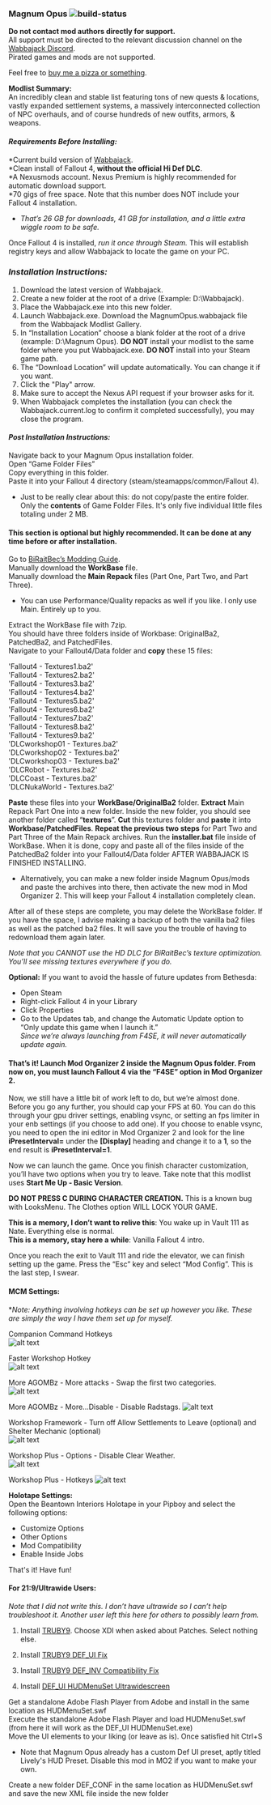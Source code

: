 ### Magnum Opus ![build-status](https://img.shields.io/endpoint?label=%20&url=https%3A%2F%2Fbuild.wabbajack.org%2Flists%2Fstatus%2Fmagnum_opus%2Fbadge.json)
**Do not contact mod authors directly for support.**  
All support must be directed to the relevant discussion channel on the [Wabbajack Discord](https://discord.gg/wabbajack).  
Pirated games and mods are not supported.  

Feel free to [buy me a pizza or something](https://www.patreon.com/nicholasjae).

**Modlist Summary:**  
An incredibly clean and stable list featuring tons of new quests & locations, vastly expanded settlement systems, a massively interconnected collection of NPC overhauls, and of course hundreds of new outfits, armors, & weapons.

#### **_Requirements Before Installing:_**

  *Current build version of [Wabbajack](https://www.wabbajack.org/#/).  
  *Clean install of Fallout 4, **without the official Hi Def DLC**.  
  *A Nexusmods account. Nexus Premium is highly recommended for automatic download support.  
  *70 gigs of free space. Note that this number does NOT include your Fallout 4 installation.  
  *  *That’s 26 GB for downloads, 41 GB for installation, and a little extra wiggle room to be safe.*  
  
  Once Fallout 4 is installed, *run it once through Steam.* This will establish registry keys and allow Wabbajack to locate the game on your PC. 

### **_Installation Instructions:_**

1. Download the latest version of Wabbajack.
2. Create a new folder at the root of a drive (Example: D:\Wabbajack).
3. Place the Wabbajack.exe into this new folder.
4. Launch Wabbajack.exe. Download the MagnumOpus.wabbajack file from the Wabbajack Modlist Gallery.
5. In “Installation Location” choose a blank folder at the root of a drive (example: D:\Magnum Opus). **DO NOT** install your modlist to the same folder where you put Wabbajack.exe.  **DO NOT** install into your Steam game path.
6. The “Download Location” will update automatically. You can change it if you want.
7. Click the "Play" arrow.
8. Make sure to accept the Nexus API request if your browser asks for it.
9. When Wabbajack completes the installation (you can check the Wabbajack.current.log to confirm it completed successfully), you may close the program.

#### **_Post Installation Instructions:_**

Navigate back to your Magnum Opus installation folder.  
Open “Game Folder Files”  
Copy everything in this folder.  
Paste it into your Fallout 4 directory (steam/steamapps/common/Fallout 4).  
  *  Just to be really clear about this: do not copy/paste the entire folder. Only the **contents** of Game Folder Files. It's only five individual little files totaling under 2 MB.

#### This section is **optional but highly recommended**. It can be done at any time before or after installation.

Go to [BiRaitBec’s Modding Guide](https://www.nexusmods.com/fallout4/mods/23556?tab=description).  
Manually download the **WorkBase** file.  
Manually download the **Main Repack** files (Part One, Part Two, and Part Three).  
  *  You can use Performance/Quality repacks as well if you like. I only use Main. Entirely up to you.  
  
Extract the WorkBase file with 7zip.  
You should have three folders inside of Workbase: OriginalBa2, PatchedBa2, and PatchedFiles.  
Navigate to your Fallout4/Data folder and **copy** these 15 files:  

'Fallout4 - Textures1.ba2'  
'Fallout4 - Textures2.ba2'  
'Fallout4 - Textures3.ba2'  
'Fallout4 - Textures4.ba2'  
'Fallout4 - Textures5.ba2'  
'Fallout4 - Textures6.ba2'  
'Fallout4 - Textures7.ba2'  
'Fallout4 - Textures8.ba2'  
'Fallout4 - Textures9.ba2'  
'DLCworkshop01 - Textures.ba2'  
'DLCworkshop02 - Textures.ba2'  
'DLCworkshop03 - Textures.ba2'  
'DLCRobot - Textures.ba2'  
'DLCCoast - Textures.ba2'  
'DLCNukaWorld - Textures.ba2'  

**Paste** these files into your **WorkBase/OriginalBa2** folder.
**Extract** Main Repack Part One into a new folder.
Inside the new folder, you should see another folder called “**textures**”. **Cut** this textures folder and **paste** it into **Workbase/PatchedFiles**.
**Repeat the previous two steps** for Part Two and Part Three of the Main Repack archives.
Run the **installer.bat** file inside of WorkBase.
When it is done, copy and paste all of the files inside of the PatchedBa2 folder into your Fallout4/Data folder AFTER WABBAJACK IS FINISHED INSTALLING.
  *  Alternatively, you can make a new folder inside Magnum Opus/mods and paste the archives into there, then activate the new mod in Mod Organizer 2. This will keep your Fallout 4 installation completely clean.  
  
After all of these steps are complete, you may delete the WorkBase folder. If you have the space, I advise making a backup of both the vanilla ba2 files as well as the patched ba2 files. It will save you the trouble of having to redownload them again later.

*Note that you CANNOT use the HD DLC for BiRaitBec’s texture optimization. You’ll see missing textures everywhere if you do.*

**Optional:** If you want to avoid the hassle of future updates from Bethesda:
  *  Open Steam  
  *  Right-click Fallout 4 in your Library  
  *  Click Properties  
  *  Go to the Updates tab, and change the Automatic Update option to “Only update this game when I launch it.”  
*Since we’re always launching from F4SE, it will never automatically update again.*  

#### That’s it! Launch Mod Organizer 2 inside the Magnum Opus folder. From now on, you must launch Fallout 4 via the “F4SE” option in Mod Organizer 2.  

Now, we still have a little bit of work left to do, but we’re almost done. Before you go any further, you should cap your FPS at 60. You can do this through your gpu driver settings, enabling vsync, or setting an fps limiter in your enb settings (if you choose to add one). 
If you choose to enable vsync, you need to open the ini editor in Mod Organizer 2 and look for the line **iPresetInterval=** under the **[Display]** heading and change it to a **1**, so the end result is **iPresetInterval=1**.  

Now we can launch the game. Once you finish character customization, you’ll have two options when you try to leave. Take note that this modlist uses **Start Me Up - Basic Version**.  

**DO NOT PRESS C DURING CHARACTER CREATION.** This is a known bug with LooksMenu. The Clothes option WILL LOCK YOUR GAME.

**This is a memory, I don’t want to relive this**: You wake up in Vault 111 as Nate. Everything else is normal.  
**This is a memory, stay here a while**: Vanilla Fallout 4 intro.  

Once you reach the exit to Vault 111 and ride the elevator, we can finish setting up the game. Press the “Esc” key and select “Mod Config”. This is the last step, I swear.  

#### MCM Settings:
*_Note: Anything involving hotkeys can be set up however you like. These are simply the way I have them set up for myself._

Companion Command Hotkeys  
![alt text](https://i.imgur.com/zdWBj7f.png)  

Faster Workshop Hotkey  
![alt text](https://i.imgur.com/tEU1HFi.png)  

More AGOMBz - More attacks - Swap the first two categories.  
![alt text](https://i.imgur.com/j1yfx47.png)

More AGOMBz - More...Disable - Disable Radstags.
![alt text](https://i.imgur.com/niLT1kH.png)

Workshop Framework - Turn off Allow Settlements to Leave (optional) and Shelter Mechanic (optional)  
![alt text](https://i.imgur.com/NDfG7LO.png)  

Workshop Plus - Options - Disable Clear Weather.  
![alt text](https://i.imgur.com/M3Fl1sJ.png)  

Workshop Plus - Hotkeys
![alt text](https://i.imgur.com/Y3FvKmU.png)

**Holotape Settings:**   
Open the Beantown Interiors Holotape in your Pipboy and select the following options:  

  *  Customize Options  
  *  Other Options  
  *  Mod Compatibility  
  *  Enable Inside Jobs

That's it! Have fun!  

#### For 21:9/Ultrawide Users:  
*Note that I did not write this. I don’t have ultrawide so I can’t help troubleshoot it. Another user left this here for others to possibly learn from.*

1) Install [TRUBY9](https://www.nexusmods.com/fallout4/mods/24630). Choose XDI when asked about Patches. Select nothing else.

2) Install [TRUBY9 DEF_UI Fix](https://www.nexusmods.com/fallout4/mods/43275)

2) Install [TRUBY9 DEF_INV Compatibility Fix](https://www.nexusmods.com/fallout4/mods/43278)

3) Install [DEF_UI HUDMenuSet Ultrawidescreen](https://www.nexusmods.com/fallout4/mods/43277)

Get a standalone Adobe Flash Player from Adobe and install in the same location as HUDMenuSet.swf  
Execute the standalone Adobe Flash Player and load HUDMenuSet.swf (from here it will work as the DEF_UI HUDMenuSet.exe)  
Move the UI elements to your liking (or leave as is).  Once satisfied hit Ctrl+S  
  *  Note that Magnum Opus already has a custom Def UI preset, aptly titled Lively's HUD Preset. Disable this mod in MO2 if you want to make your own.  
  
Create a new folder DEF_CONF in the same location as HUDMenuSet.swf and save the new XML file inside the new folder  
